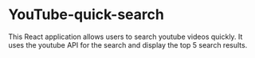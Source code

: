 # YouTube-quick-search

This React application allows users to search youtube videos quickly. It uses the youtube API for the search and display the top 5 search results.
